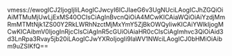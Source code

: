 vmess://ewogICJ2IjogIjIiLAogICJwcyI6ICJIaeG6v3UgNUciLAogICJhZGQiOiAiMTMuMjUwLjExMS40OCIsCiAgInBvcnQiOiA4MCwKICAiaWQiOiAiYzdjMmRmMTMtNjk1ZS00Y2RkLWRhNzctMjMxYmY5ZjBkOWQyIiwKICAiYWlkIjogMCwKICAibmV0IjogInRjcCIsCiAgInR5cGUiOiAiaHR0cCIsCiAgImhvc3QiOiAid3d3LnRpa3Rvay5jb20iLAogICJwYXRoIjogIi9IaWV1NWciLAogICJ0bHMiOiAibm9uZSIKfQ==
